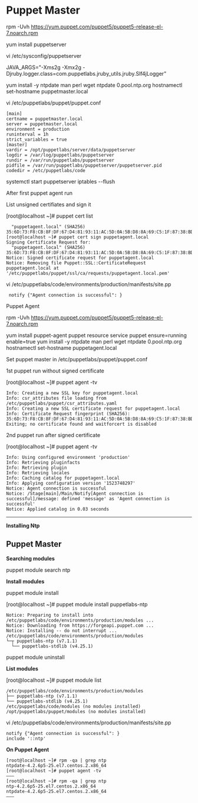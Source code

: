 
# Puppet Master

rpm -Uvh https://yum.puppet.com/puppet5/puppet5-release-el-7.noarch.rpm

yum install puppetserver

vi /etc/sysconfig/puppetserver

 JAVA_ARGS="-Xms2g -Xmx2g -Djruby.logger.class=com.puppetlabs.jruby_utils.jruby.Slf4jLogger"

yum install -y ntpdate man perl wget
ntpdate 0.pool.ntp.org
hostnamectl set-hostname puppetmaster.local

vi /etc/puppetlabs/puppet/puppet.conf

    [main]
    certname = puppetmaster.local
    server = puppetmaster.local
    environment = production
    runinterval = 1h
    strict_variables = true
    [master]
    vardir = /opt/puppetlabs/server/data/puppetserver
    logdir = /var/log/puppetlabs/puppetserver
    rundir = /var/run/puppetlabs/puppetserver
    pidfile = /var/run/puppetlabs/puppetserver/puppetserver.pid
    codedir = /etc/puppetlabs/code

systemctl start puppetserver
iptables --flush

After first puppet agent run

List unsigned certifiates and sign it

[root@localhost ~]# puppet cert list

      "puppetagent.local" (SHA256) 35:6D:73:F8:CB:8F:DF:67:D4:81:93:11:AC:5D:0A:5B:D8:8A:69:C5:1F:87:38:BD:CF:77:26:36:7E:8A:AB:3F
    [root@localhost ~]# puppet cert sign puppetagent.local
    Signing Certificate Request for:
      "puppetagent.local" (SHA256) 35:6D:73:F8:CB:8F:DF:67:D4:81:93:11:AC:5D:0A:5B:D8:8A:69:C5:1F:87:38:BD:CF:77:26:36:7E:8A:AB:3F
    Notice: Signed certificate request for puppetagent.local
    Notice: Removing file Puppet::SSL::CertificateRequest puppetagent.local at '/etc/puppetlabs/puppet/ssl/ca/requests/puppetagent.local.pem'

   vi /etc/puppetlabs/code/environments/production/manifests/site.pp

     notify {"Agent connection is successful": }

Puppet Agent

rpm -Uvh https://yum.puppet.com/puppet5/puppet5-release-el-7.noarch.rpm

yum install puppet-agent
puppet resource service puppet ensure=running enable=true
yum install -y ntpdate man perl wget
ntpdate 0.pool.ntp.org
hostnamectl set-hostname puppetagent.local

Set puppet master in /etc/puppetlabs/puppet/puppet.conf

1st puppet run without signed certificate

[root@localhost ~]# puppet agent -tv

    Info: Creating a new SSL key for puppetagent.local
    Info: csr_attributes file loading from /etc/puppetlabs/puppet/csr_attributes.yaml
    Info: Creating a new SSL certificate request for puppetagent.local
    Info: Certificate Request fingerprint (SHA256): 35:6D:73:F8:CB:8F:DF:67:D4:81:93:11:AC:5D:0A:5B:D8:8A:69:C5:1F:87:38:BD:CF:77:26:36:7E:8A:AB:3F
    Exiting; no certificate found and waitforcert is disabled

2nd puppet run after signed certificate

[root@localhost ~]# puppet agent -tv

    Info: Using configured environment 'production'
    Info: Retrieving pluginfacts
    Info: Retrieving plugin
    Info: Retrieving locales
    Info: Caching catalog for puppetagent.local
    Info: Applying configuration version '1523748297'
    Notice: Agent connection is successful
    Notice: /Stage[main]/Main/Notify[Agent connection is successful]/message: defined 'message' as 'Agent connection is successful'
    Notice: Applied catalog in 0.03 seconds

---------------------
**Installing Ntp**

## Puppet Master

**Searching modules**

puppet module search ntp

**Install modules**

puppet module install <name>

[root@localhost ~]# puppet module install puppetlabs-ntp

    Notice: Preparing to install into /etc/puppetlabs/code/environments/production/modules ...
    Notice: Downloading from https://forgeapi.puppet.com ...
    Notice: Installing -- do not interrupt ...
    /etc/puppetlabs/code/environments/production/modules
    └─┬ puppetlabs-ntp (v7.1.1)
      └── puppetlabs-stdlib (v4.25.1)

puppet module uninstall <name>

**List modules**

[root@localhost ~]# puppet module list

    /etc/puppetlabs/code/environments/production/modules
    ├── puppetlabs-ntp (v7.1.1)
    └── puppetlabs-stdlib (v4.25.1)
    /etc/puppetlabs/code/modules (no modules installed)
    /opt/puppetlabs/puppet/modules (no modules installed)

vi /etc/puppetlabs/code/environments/production/manifests/site.pp

    notify {"Agent connection is successful": }
    include '::ntp'

**On Puppet Agent**

    [root@localhost ~]# rpm -qa | grep ntp
    ntpdate-4.2.6p5-25.el7.centos.2.x86_64
    [root@localhost ~]# puppet agent -tv
    ———
    [root@localhost ~]# rpm -qa | grep ntp
    ntp-4.2.6p5-25.el7.centos.2.x86_64
    ntpdate-4.2.6p5-25.el7.centos.2.x86_64
    ———


